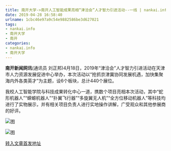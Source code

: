 ```yaml
---
title: 南开大学->南开人工智能成果亮相“津洽会”人才智力引进活动--一线 | nankai.info
date: 2019-04-28 16:58:40
urlname: 1cbc46e97a9c54e9882586be3d627021
tags: 
- nankai.info
- 南开大学
- 南开
categories:
- nankai.info
- 南开大学
---
```


**南开新闻网讯**(通讯员 刘正邦)4月18日，2019年“津洽会”人才智力引进活动在天津市人力资源发展促进中心举办，本次活动以“抢抓京津冀协同发展机遇，加快集聚海内外各类英才”为主题，设6个板块，总计440个展位。

我校人工智能学院与科技成果转化中心一道，携数个项目亮相本次活动，其中“蛇形机器人”“蝾螈机器人”“扑翼飞行器”“多旋翼无人机”“全方位移动机器人”等科技均进行了实物展示，并有相关项目负责人进行实地操作讲解，广受观众和其他参展商的好评。

![图](http://news.nankai.edu.cn/pic/0/00/35/00/350045_778677.jpg)

![图](http://news.nankai.edu.cn/pic/0/00/35/00/350044_107237.jpg)

[转入文章首发地址](http://news.nankai.edu.cn/zhxw/system/2019/04/19/000445915.shtml)